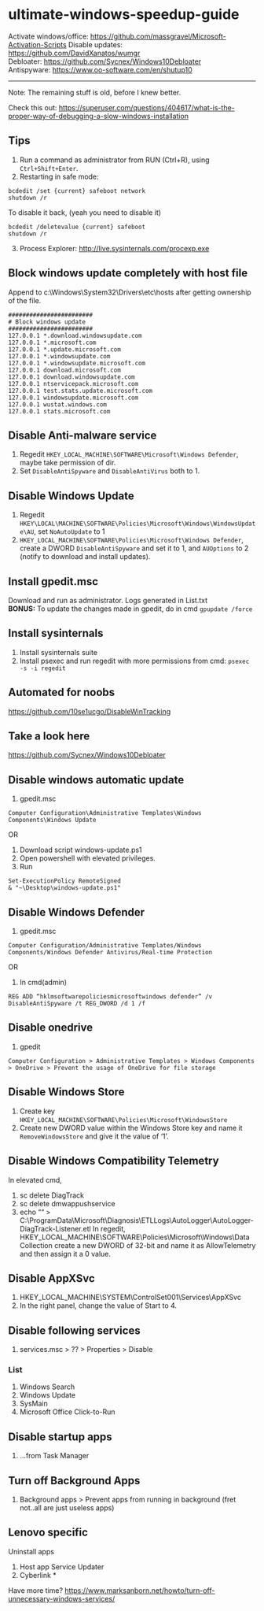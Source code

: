 # ultimate-windows-speedup-guide

Activate windows/office: https://github.com/massgravel/Microsoft-Activation-Scripts
Disable updates: https://github.com/DavidXanatos/wumgr   
Debloater: https://github.com/Sycnex/Windows10Debloater   
Antispyware: https://www.oo-software.com/en/shutup10    

---
Note: The remaining stuff is old, before I knew better.   

Check this out: https://superuser.com/questions/404617/what-is-the-proper-way-of-debugging-a-slow-windows-installation

## Tips
1. Run a command as administrator from RUN (Ctrl+R), using `Ctrl+Shift+Enter`.
2. Restarting in safe mode: 
```
bcdedit /set {current} safeboot network
shutdown /r
```
To disable it back, (yeah you need to disable it)
```
bcdedit /deletevalue {current} safeboot
shutdown /r
```
3. Process Explorer: http://live.sysinternals.com/procexp.exe   

## Block windows update completely with host file
Append to c:\Windows\System32\Drivers\etc\hosts after getting ownership of the file.
```
########################
# Block windows update
########################
127.0.0.1 *.download.windowsupdate.com
127.0.0.1 *.microsoft.com
127.0.0.1 *.update.microsoft.com
127.0.0.1 *.windowsupdate.com
127.0.0.1 *.windowsupdate.microsoft.com
127.0.0.1 download.microsoft.com
127.0.0.1 download.windowsupdate.com
127.0.0.1 ntservicepack.microsoft.com
127.0.0.1 test.stats.update.microsoft.com
127.0.0.1 windowsupdate.microsoft.com
127.0.0.1 wustat.windows.com
127.0.0.1 stats.microsoft.com
```

## Disable Anti-malware service
1. Regedit `HKEY_LOCAL_MACHINE\SOFTWARE\Microsoft\Windows Defender`, maybe take permission of dir.    
2. Set `DisableAntiSpyware` and `DisableAntiVirus` both to 1.   


## Disable Windows Update
1. Regedit `HKEY\LOCAL\MACHINE\SOFTWARE\Policies\Microsoft\Windows\WindowsUpdate\AU`, set `NoAutoUpdate` to 1
2. `HKEY_LOCAL_MACHINE\SOFTWARE\Policies\Microsoft\Windows Defender`, create a DWORD `DisableAntiSpyware` and set it to 1, and `AUOptions` to 2 (notify to download and install updates).   

## Install gpedit.msc
Download and run as administrator. Logs generated in List.txt   
**BONUS:** To update the changes made in gpedit, do in cmd `gpupdate /force`

## Install sysinternals
1. Install sysinternals suite
2. Install psexec and run regedit with more permissions from cmd: `psexec -s -i regedit`

## Automated for noobs 
https://github.com/10se1ucgo/DisableWinTracking

## Take a look here
https://github.com/Sycnex/Windows10Debloater

## Disable windows automatic update
1. gpedit.msc
```
Computer Configuration\Administrative Templates\Windows Components\Windows Update
```
OR
1. Download script windows-update.ps1
2. Open powershell with elevated privileges.
3. Run
```
Set-ExecutionPolicy RemoteSigned
& "~\Desktop\windows-update.ps1"
```

## Disable Windows Defender
1. gpedit.msc 
```
Computer Configuration/Administrative Templates/Windows Components/Windows Defender Antivirus/Real-time Protection
```
OR
1. In cmd(admin)
```
REG ADD “hklmsoftwarepoliciesmicrosoftwindows defender” /v DisableAntiSpyware /t REG_DWORD /d 1 /f
```
## Disable onedrive
1. gpedit
```
Computer Configuration > Administrative Templates > Windows Components > OneDrive > Prevent the usage of OneDrive for file storage
```

## Disable Windows Store
1. Create key `HKEY_LOCAL_MACHINE\SOFTWARE\Policies\Microsoft\WindowsStore`
2. Create new DWORD value within the Windows Store key and name it `RemoveWindowsStore` and give it the value of ‘1’.

## Disable Windows Compatibility Telemetry
In elevated cmd,
1. sc delete DiagTrack
2. sc delete dmwappushservice
3. echo ““ > C:\ProgramData\Microsoft\Diagnosis\ETLLogs\AutoLogger\AutoLogger-DiagTrack-Listener.etl
In regedit,
HKEY_LOCAL_MACHINE\SOFTWARE\Policies\Microsoft\Windows\Data Collection
create a new DWORD of 32-bit and name it as AllowTelemetry and then assign it a 0 value.


## Disable AppXSvc 
1. HKEY_LOCAL_MACHINE\SYSTEM\ControlSet001\Services\AppXSvc
2. In the right panel, change the value of Start to 4.

## Disable following services
1. services.msc > ?? > Properties > Disable 
### List
1. Windows Search
2. Windows Update
3. SysMain 
4. Microsoft Office Click-to-Run 

## Disable startup apps 
1. ...from Task Manager

## Turn off Background Apps
1. Background apps > Prevent apps from running in background (fret not..all are just useless apps)

## Lenovo specific
Uninstall apps 
1. Host app Service Updater
2. Cyberlink *

Have more time?
https://www.marksanborn.net/howto/turn-off-unnecessary-windows-services/

